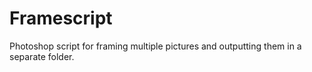 # Framescript
Photoshop script for framing multiple pictures and outputting them in a separate folder.
